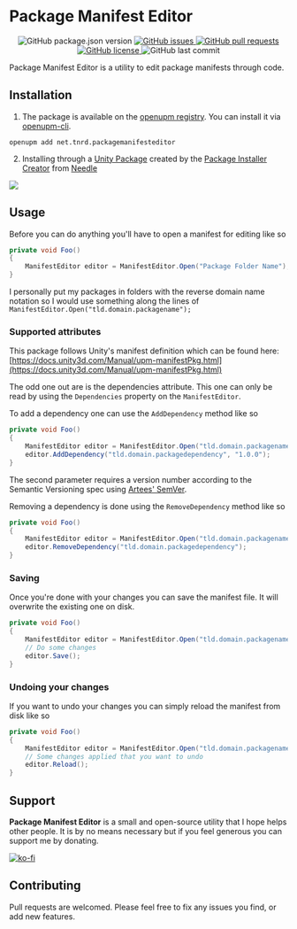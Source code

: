 # Package Manifest Editor

<p align="center">
	<img alt="GitHub package.json version" src ="https://img.shields.io/github/package-json/v/Thundernerd/Unity3D-PackageManifestEditor" />
	<a href="https://github.com/Thundernerd/Unity3D-PackageManifestEditor/issues">
		<img alt="GitHub issues" src ="https://img.shields.io/github/issues/Thundernerd/Unity3D-PackageManifestEditor" />
	</a>
	<a href="https://github.com/Thundernerd/Unity3D-PackageManifestEditor/pulls">
		<img alt="GitHub pull requests" src ="https://img.shields.io/github/issues-pr/Thundernerd/Unity3D-PackageManifestEditor" />
	</a>
	<a href="https://github.com/Thundernerd/Unity3D-PackageManifestEditor/blob/master/LICENSE.md">
		<img alt="GitHub license" src ="https://img.shields.io/github/license/Thundernerd/Unity3D-PackageManifestEditor" />
	</a>
	<img alt="GitHub last commit" src ="https://img.shields.io/github/last-commit/Thundernerd/Unity3D-PackageManifestEditor" />
</p>

Package Manifest Editor is a utility to edit package manifests through code.

## Installation
1. The package is available on the [openupm registry](https://openupm.com). You can install it via [openupm-cli](https://github.com/openupm/openupm-cli).
```
openupm add net.tnrd.packagemanifesteditor
```
2. Installing through a [Unity Package](http://package-installer.glitch.me/v1/installer/package.openupm.com/net.tnrd.packagemanifesteditor?registry=https://package.openupm.com) created by the [Package Installer Creator](https://package-installer.glitch.me) from [Needle](https://needle.tools)

[<img src="https://img.shields.io/badge/-Download-success?style=for-the-badge"/>](http://package-installer.glitch.me/v1/installer/package.openupm.com/net.tnrd.packagemanifesteditor?registry=https://package.openupm.com)

## Usage

Before you can do anything you'll have to open a manifest for editing like so
```c#
private void Foo()
{
    ManifestEditor editor = ManifestEditor.Open("Package Folder Name");
}
```
I personally put my packages in folders with the reverse domain name notation so I would use something along the lines of 
```ManifestEditor.Open("tld.domain.packagename");```

### Supported attributes
This package follows Unity's manifest definition which can be found here: [https://docs.unity3d.com/Manual/upm-manifestPkg.html](https://docs.unity3d.com/Manual/upm-manifestPkg.html)

The odd one out are is the dependencies attribute. This one can only be read by using the `Dependencies` property on the `ManifestEditor`.

To add a dependency one can use the `AddDependency` method like so
```c#
private void Foo()
{
    ManifestEditor editor = ManifestEditor.Open("tld.domain.packagename");
    editor.AddDependency("tld.domain.packagedependency", "1.0.0");
}
```
The second parameter requires a version number according to the Semantic Versioning spec using [Artees' SemVer](https://github.com/Artees/Unity-SemVer).

Removing a dependency is done using the `RemoveDependency` method like so
```c#
private void Foo()
{
    ManifestEditor editor = ManifestEditor.Open("tld.domain.packagename");
    editor.RemoveDependency("tld.domain.packagedependency");
}
```

### Saving
Once you're done with your changes you can save the manifest file. It will overwrite the existing one on disk.
```c#
private void Foo()
{
    ManifestEditor editor = ManifestEditor.Open("tld.domain.packagename");
    // Do some changes
    editor.Save();
}
```

### Undoing your changes
If you want to undo your changes you can simply reload the manifest from disk like so
```c#
private void Foo()
{
    ManifestEditor editor = ManifestEditor.Open("tld.domain.packagename");
    // Some changes applied that you want to undo
    editor.Reload();
}
```


## Support
**Package Manifest Editor** is a small and open-source utility that I hope helps other people. It is by no means necessary but if you feel generous you can support me by donating.

[![ko-fi](https://www.ko-fi.com/img/githubbutton_sm.svg)](https://ko-fi.com/J3J11GEYY)

## Contributing
Pull requests are welcomed. Please feel free to fix any issues you find, or add new features.
